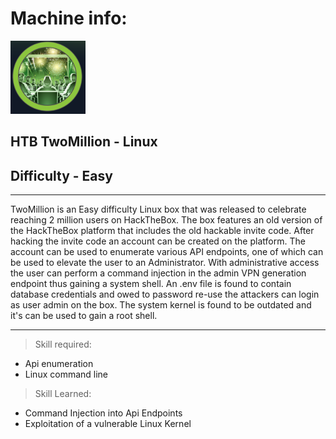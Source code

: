 
# Machine info:

![logo](./screenshots/logo.png)

## HTB TwoMillion - Linux

## Difficulty - Easy

---

TwoMillion is an Easy difficulty Linux box that was released to celebrate reaching 2 million users on HackTheBox.
The box features an old version of the HackTheBox platform that includes the old hackable invite code. After hacking
the invite code an account can be created on the platform. The account can be used to enumerate various API endpoints,
one of which can be used to elevate the user to an Administrator. With administrative access the user can perform a command
injection in the admin VPN generation endpoint thus gaining a system shell. An .env file is found to contain database
credentials and owed to password re-use the attackers can login as user admin on the box. The system kernel is found to
be outdated and it's can be used to gain a root shell.

---


> Skill required:

- Api enumeration
- Linux command line

> Skill Learned:

- Command Injection into Api Endpoints
- Exploitation of a vulnerable Linux Kernel


